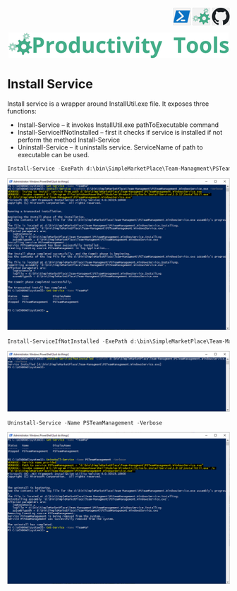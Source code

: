 <!--Category:PowerShell--> 
 <p align="right">
    <a href="https://www.powershellgallery.com/packages/ProductivityTools.InstallService/"><img src="Images/Header/Powershell_border_40px.png" /></a>
    <a href="http://productivitytools.tech/install-service/"><img src="Images/Header/ProductivityTools_green_40px_2.png" /><a> 
    <a href="https://github.com/pwujczyk/ProductivityTools.InstallService/"><img src="Images/Header/Github_border_40px.png" /></a>
</p>
<p align="center">
    <a href="http://http://productivitytools.tech/">
        <img src="Images/Header/LogoTitle_green_500px.png" />
    </a>
</p>

# Install Service

Install service is a wrapper around InstallUtil.exe file. It exposes three functions:

<!--more-->

- Install-Service – it invokes InstallUtil.exe pathToExecutable command
- Install-ServiceIfNotInstalled – first it checks if service is installed if not perform the method Install-Service
- Uninstall-Service – it uninstalls service. ServiceName of path to executable can be used.

```PowerShell
Install-Service -ExePath d:\bin\SimpleMarketPlace\Team-Managment\PSTeamManagement.WindowsService.exe -Verbose
```

![Install Service](Images/InstallService.png)



```PowerShell
Install-ServiceIfNotInstalled -ExePath d:\bin\SimpleMarketPlace\Team-Managment\PSTeamManagement.WindowsService.exe -Verbose
```

![Install Service if not installed](Images/InstallServiceIfNotInstalled.png)


```PowerShell
Uninstall-Service -Name PSTeamManagement -Verbose
```

![Unistall Service](Images/UninstallService.png)




